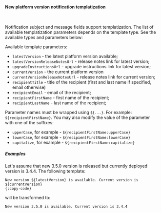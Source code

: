 #### New platform version notification templatization

<div class="divider"></div>
<br/>

Notification subject and message fields support templatization.
The list of available templatization parameters depends on the template type.
See the available types and parameters below:

Available template parameters:

* `latestVersion` - the latest platform version available;
* `latestVersionReleaseNotesUrl` - release notes link for latest version;
* `upgradeInstructionsUrl` - upgrade instructions link for latest version;
* `currentVersion` - the current platform version
* `currentVersionReleaseNotesUrl` - release notes link for current version;
* `recipientTitle` - title of the recipient (first and last name if specified, email otherwise)
* `recipientEmail` - email of the recipient;
* `recipientFirstName` - first name of the recipient;
* `recipientLastName` - last name of the recipient;

Parameter names must be wrapped using `${...}`. For example: `${recipientFirstName}`.
You may also modify the value of the parameter with one of the suffixes:

* `upperCase`, for example - `${recipientFirstName:upperCase}`
* `lowerCase`, for example - `${recipientFirstName:lowerCase}`
* `capitalize`, for example - `${recipientFirstName:capitalize}`

<div class="divider"></div>

##### Examples

Let's assume that new 3.5.0 version is released but currently deployed version is 3.4.4. The following template:

```text
New version ${latestVersion} is available. Current version is ${currentVersion}
{:copy-code}
```

will be transformed to:

```text
New version 3.5.0 is available. Current version is 3.4.4
```

<br>
<br>
